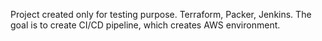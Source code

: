 Project created only for testing purpose. Terraform, Packer, Jenkins. The goal is to create CI/CD pipeline, which creates AWS environment.
